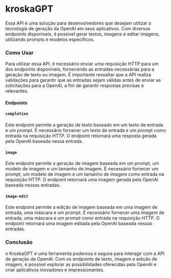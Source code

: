 # kroskaGPT
Essa API é uma solução para desenvolvedores que desejam utilizar a tecnologia de geração da OpenAI em seus aplicativos. Com diversos endpoints disponíveis, é possível gerar textos, imagens e editar imagens, utilizando prompts e modelos específicos.

### Como Usar
Para utilizar essa API, é necessário enviar uma requisição HTTP para um dos endpoints disponíveis, fornecendo as entradas necessárias para a geração de texto ou imagem. É importante ressaltar que a API realiza validações para garantir que as entradas sejam válidas antes de enviar as solicitações para a OpenAI, a fim de garantir respostas precisas e relevantes.

#### Endpoints

#### `completion`
Este endpoint permite a geração de texto baseado em um texto de entrada e um prompt. É necessário fornecer um texto de entrada e um prompt como entrada na requisição HTTP. O endpoint retornará uma resposta gerada pela OpenAI baseada nessa entrada.

#### `image`
Este endpoint permite a geração de imagem baseada em um prompt, um modelo de imagem e um tamanho de imagem. É necessário fornecer um prompt, um modelo de imagem e um tamanho de imagem como entrada na requisição HTTP. O endpoint retornará uma imagem gerada pela OpenAI baseada nessas entradas.

#### `image-edit`
Este endpoint permite a edição de imagem baseada em uma imagem de entrada, uma máscara e um prompt. É necessário fornecer uma imagem de entrada, uma máscara e um prompt como entrada na requisição HTTP. O endpoint retornará uma imagem editada pela OpenAI baseada nessas entradas.

### Conclusão
o KroskaGPT é uma ferramenta poderosa e segura para interagir com a API de geração da OpenAI. Com os endpoints de texto, imagem e edição de imagem, é possível explorar as possibilidades oferecidas pela OpenAI e criar aplicativos inovadores e impressionantes.
